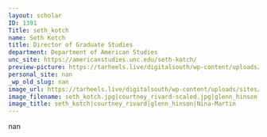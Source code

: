 ```yaml
---
layout: scholar
ID: 1391
Title: seth_kotch
name: Seth Kotch
title: Director of Graduate Studies
department: Department of American Studies
unc_site: https://americanstudies.unc.edu/seth-kotch/
preview-picture: https://tarheels.live/digitalsouth/wp-content/uploads/sites/2464/2021/11/seth_kotch_cropped.png
personal_site: nan
_wp_old_slug: nan
image_url: https://tarheels.live/digitalsouth/wp-content/uploads/sites/2464/2021/11/seth_kotch.jpg|https://tarheels.live/digitalsouth/wp-content/uploads/sites/2464/2021/11/courtney_rivard-scaled.jpg|https://tarheels.live/digitalsouth/wp-content/uploads/sites/2464/2021/11/glenn_hinson.jpg|https://tarheels.live/digitalsouth/wp-content/uploads/sites/2464/2021/11/Nina-Martin.jpg
image_filename: seth_kotch.jpg|courtney_rivard-scaled.jpg|glenn_hinson.jpg|Nina-Martin.jpg
image_title: seth_kotch|courtney_rivard|glenn_hinson|Nina-Martin
---
```

nan